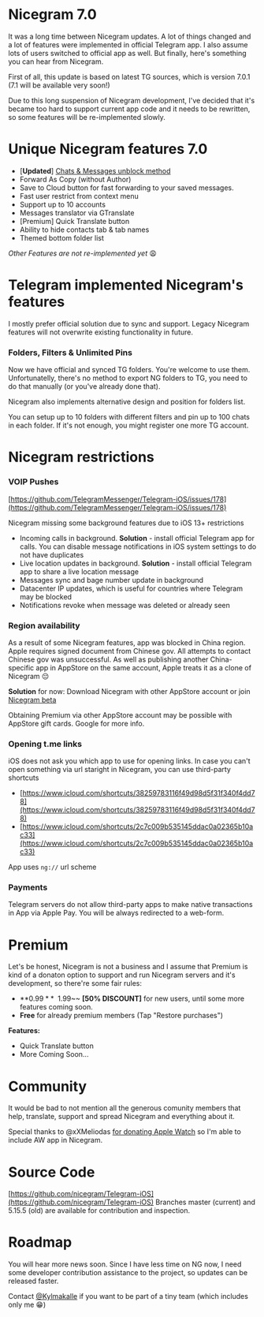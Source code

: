 # Nicegram 7.0

It was a long time between Nicegram updates. A lot of things changed and a lot of features were implemented in official Telegram app.
I also assume lots of users switched to official app as well. But finally, here's something you can hear from Nicegram.

First of all, this update is based on latest TG sources, which is version 7.0.1 (7.1 will be available very soon!)

Due to this long suspension of Nicegram development, I've decided that it's became too hard to support current app code and it needs to be rewritten, so some features will be re-implemented slowly.

# Unique Nicegram features 7.0

- [**Updated**] [Chats & Messages unblock method](/unblock)
- Forward As Copy (without Author)
- Save to Cloud button for fast forwarding to your saved messages.
- Fast user restrict from context menu
- Support up to 10 accounts
- Messages translator via GTranslate
- [Premium] Quick Translate button
- Ability to hide contacts tab & tab names
- Themed bottom folder list

_Other Features are not re-implemented yet_ 😩

# Telegram implemented Nicegram's features

I mostly prefer official solution due to sync and support. Legacy Nicegram features will not overwrite existing functionality in future.

### Folders, Filters & Unlimited Pins
Now we have official and synced TG folders. You're welcome to use them. 
Unfortunatelly, there's no method to export NG folders to TG, you need to do that manually (or you've already done that).

Nicegram also implements alternative design and position for folders list.

You can setup up to 10 folders with different filters and pin up to 100 chats in each folder. If it's not enough, you might register one more TG account.


# Nicegram restrictions
### VOIP Pushes
[https://github.com/TelegramMessenger/Telegram-iOS/issues/178](https://github.com/TelegramMessenger/Telegram-iOS/issues/178)

Nicegram missing some background features due to iOS 13+ restrictions
- Incoming calls in background.
**Solution** - install official Telegram app for calls. You can disable message notifications in iOS system settings to do not have duplicates
- Live location updates in background.
**Solution** - install official Telegram app to share a live location message
- Messages sync and bage number update in background
- Datacenter IP updates, which is useful for countries where Telegram may be blocked
- Notifications revoke when message was deleted or already seen

### Region availability
As a result of some Nicegram features, app was blocked in China region. Apple requires signed document from Chinese gov. All attempts to contact Chinese gov was unsuccessful. As well as publishing another China-specific app in AppStore on the same account, Apple treats it as a clone of Nicegram 😔

**Solution** for now: Download Nicegram with other AppStore account or join [Nicegram beta](/faq#download)

Obtaining Premium via other AppStore account may be possible with AppStore gift cards. Google for more info.

### Opening t.me links
iOS does not ask you which app to use for opening links. In case you can't open something via url staright in Nicegram, you can use third-party shortcuts
- [https://www.icloud.com/shortcuts/38259783116f49d98d5f31f340f4dd78](https://www.icloud.com/shortcuts/38259783116f49d98d5f31f340f4dd78)
- [https://www.icloud.com/shortcuts/2c7c009b535145ddac0a02365b10ac33](https://www.icloud.com/shortcuts/2c7c009b535145ddac0a02365b10ac33)

App uses `ng://` url scheme

### Payments
Telegram servers do not allow third-party apps to make native transactions in App via Apple Pay. You will be always redirected to a web-form.

# Premium
Let's be honest, Nicegram is not a business and I assume that Premium is kind of a donaton option to support and run Nicegram servers and it's development, so there're some fair rules:

- **$0.99** ~~$1.99~~ **[50% DISCOUNT]** for new users, until some more features coming soon.
- **Free** for already premium members (Tap "Restore purchases")

**Features:**
- Quick Translate button
- More Coming Soon...

# Community
It would be bad to not mention all the generous comunity members that help, translate, support and spread Nicegram and everything about it.

Special thanks to @xXMeliodas [for donating Apple Watch](https://t.me/nicegramdev/97) so I'm able to include AW app in Nicegram.

# Source Code
[https://github.com/nicegram/Telegram-iOS](https://github.com/nicegram/Telegram-iOS)
Branches master (current) and 5.15.5 (old) are available for contribution and inspection.

# Roadmap
You will hear more news soon. Since I have less time on NG now, I need some developer contribution assistance to the project, so updates can be released faster. 

Contact [@Kylmakalle](https://t.me/Kylmakalle) if you want to be part of a tiny team (which includes only me 😁)
